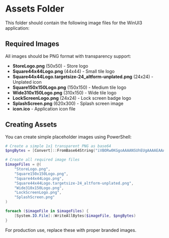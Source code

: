 # Assets Folder

This folder should contain the following image files for the WinUI3 application:

## Required Images

All images should be PNG format with transparency support:

- **StoreLogo.png** (50x50) - Store logo
- **Square44x44Logo.png** (44x44) - Small tile logo
- **Square44x44Logo.targetsize-24_altform-unplated.png** (24x24) - Unplated icon
- **Square150x150Logo.png** (150x150) - Medium tile logo  
- **Wide310x150Logo.png** (310x150) - Wide tile logo
- **LockScreenLogo.png** (24x24) - Lock screen badge logo
- **SplashScreen.png** (620x300) - Splash screen image
- **icon.ico** - Application icon file

## Creating Assets

You can create simple placeholder images using PowerShell:

```powershell
# Create a simple 1x1 transparent PNG as base64
$pngBytes = [Convert]::FromBase64String("iVBORw0KGgoAAAANSUhEUgAAAAEAAAABCAYAAAAfFcSJAAAADUlEQVR42mP8/5+hHgAHggJ/PchI7wAAAABJRU5ErkJggg==")

# Create all required image files
$imageFiles = @(
    "StoreLogo.png",
    "Square150x150Logo.png",
    "Square44x44Logo.png", 
    "Square44x44Logo.targetsize-24_altform-unplated.png",
    "Wide310x150Logo.png",
    "LockScreenLogo.png",
    "SplashScreen.png"
)

foreach ($imageFile in $imageFiles) {
    [System.IO.File]::WriteAllBytes($imageFile, $pngBytes)
}
```

For production use, replace these with proper branded images. 